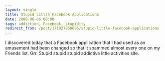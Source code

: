 ```yaml
---
layout: single
title: Stupid Little Facebook Applications
date: 2008-06-06 00:00
tags: addiction, Facebook, stupidity
redirect_from: /post/171927850695/stupid-little-facebook-applications
---
```

I discovered today that a Facebook application that I had used as an amusement had been changed so that it spammed almost every one on my Friends list. Grr. Stupid stupid stupid addictive little activities site.
